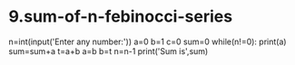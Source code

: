 # 9.sum-of-n-febinocci-series
n=int(input('Enter any number:'))
a=0
b=1
c=0
sum=0
while(n!=0):
    print(a)
    sum=sum+a
    t=a+b
    a=b
    b=t
    n=n-1
print('Sum is',sum)
    
